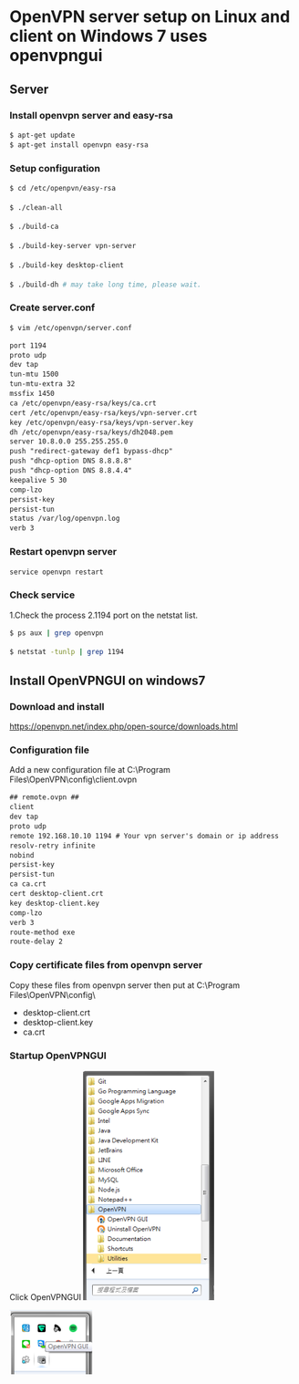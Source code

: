 # OpenVPN server setup on Linux and client on Windows 7 uses openvpngui

## Server
### Install openvpn server and easy-rsa
```bash
$ apt-get update
$ apt-get install openvpn easy-rsa
```

### Setup configuration
```bash
$ cd /etc/openpvn/easy-rsa

$ ./clean-all

$ ./build-ca

$ ./build-key-server vpn-server

$ ./build-key desktop-client

$ ./build-dh # may take long time, please wait.
```

### Create server.conf
```bash
$ vim /etc/openvpn/server.conf
```
```txt
port 1194
proto udp
dev tap
tun-mtu 1500
tun-mtu-extra 32
mssfix 1450
ca /etc/openvpn/easy-rsa/keys/ca.crt
cert /etc/openvpn/easy-rsa/keys/vpn-server.crt
key /etc/openvpn/easy-rsa/keys/vpn-server.key
dh /etc/openvpn/easy-rsa/keys/dh2048.pem
server 10.8.0.0 255.255.255.0
push "redirect-gateway def1 bypass-dhcp"
push "dhcp-option DNS 8.8.8.8"
push "dhcp-option DNS 8.8.4.4"
keepalive 5 30
comp-lzo
persist-key
persist-tun
status /var/log/openvpn.log
verb 3
```

### Restart openvpn server
```bash
service openvpn restart
```

### Check service
1.Check the process
2.1194 port on the netstat list.
```bash
$ ps aux | grep openvpn

$ netstat -tunlp | grep 1194
```

## Install OpenVPNGUI on windows7
### Download and install
https://openvpn.net/index.php/open-source/downloads.html

### Configuration file
Add a new configuration file at C:\Program Files\OpenVPN\config\client.ovpn

```txt
## remote.ovpn ##
client
dev tap
proto udp
remote 192.168.10.10 1194 # Your vpn server's domain or ip address
resolv-retry infinite
nobind
persist-key
persist-tun
ca ca.crt
cert desktop-client.crt
key desktop-client.key
comp-lzo
verb 3
route-method exe
route-delay 2
```

### Copy certificate files from openvpn server
Copy these files from openvpn server then put at C:\Program Files\OpenVPN\config\
* desktop-client.crt
* desktop-client.key
* ca.crt

### Startup OpenVPNGUI
Click OpenVPNGUI
![openvpn_gui_location.PNG](https://github.com/pinatclimax/install_openvpn/blob/master/imgs/openvpn_gui_location.PNG)

![openvpn_gui_small_icon.PNG](https://github.com/pinatclimax/install_openvpn/blob/master/imgs/openvpn_gui_small_icon.PNG)
